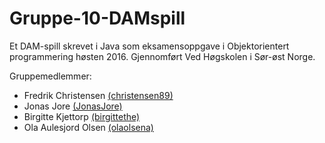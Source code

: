 # Gruppe-10-DAMspill
Et DAM-spill skrevet i Java som eksamensoppgave i Objektorientert programmering høsten 2016.
Gjennomført Ved Høgskolen i Sør-øst Norge.

Gruppemedlemmer: 
<ul>
<li>Fredrik Christensen <a href="https://github.com/christensen89">(christensen89)</a></li>
  <li>Jonas Jore <a href="https://github.com/JonasJore">(JonasJore)</a></li>
  <li>Birgitte Kjettorp <a href="https://github.com/birgittethe">(birgittethe)</a></li>
  <li>Ola Aulesjord Olsen <a href="https://github.com/olaolsena">(olaolsena)</a></li>
</ul>
